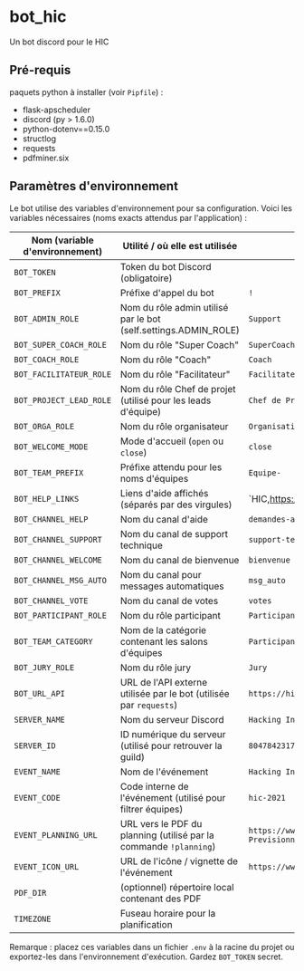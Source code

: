 # bot_hic

Un bot discord pour le HIC

## Pré-requis

paquets python à installer (voir `Pipfile`) :

- flask-apscheduler
- discord (py > 1.6.0)
- python-dotenv==0.15.0
- structlog
- requests
- pdfminer.six

## Paramètres d'environnement

Le bot utilise des variables d'environnement pour sa configuration. Voici les variables nécessaires (noms exacts attendus par l'application) :

| Nom (variable d'environnement) | Utilité / où elle est utilisée                                     | Par défaut                                                             |
|--------------------------------|--------------------------------------------------------------------|------------------------------------------------------------------------|
| `BOT_TOKEN`                    | Token du bot Discord (obligatoire)                                 |                                                                        |
| `BOT_PREFIX`                   | Préfixe d'appel du bot                                             | `!`                                                                    |
| `BOT_ADMIN_ROLE`               | Nom du rôle admin utilisé par le bot (self.settings.ADMIN_ROLE)    | `Support`                                                              |
| `BOT_SUPER_COACH_ROLE`         | Nom du rôle "Super Coach"                                          | `SuperCoach`                                                           |
| `BOT_COACH_ROLE`               | Nom du rôle "Coach"                                                | `Coach`                                                                |
| `BOT_FACILITATEUR_ROLE`        | Nom du rôle "Facilitateur"                                         | `Facilitateur`                                                         |
| `BOT_PROJECT_LEAD_ROLE`        | Nom du rôle Chef de projet (utilisé pour les leads d'équipe)       | `Chef de Projet`                                                       |
| `BOT_ORGA_ROLE`                | Nom du rôle organisateur                                           | `Organisation`                                                         |
| `BOT_WELCOME_MODE`             | Mode d'accueil (`open` ou `close`)                                 | `close`                                                                |
| `BOT_TEAM_PREFIX`              | Préfixe attendu pour les noms d'équipes                            | `Equipe-`                                                              |
| `BOT_HELP_LINKS`               | Liens d'aide affichés (séparés par des virgules)                   | `HIC,https://www.hackingindustry.camp,Le sparkboard,...                |
| `BOT_CHANNEL_HELP`             | Nom du canal d'aide                                                | `demandes-aide`                                                        |
| `BOT_CHANNEL_SUPPORT`          | Nom du canal de support technique                                  | `support-technique`                                                    |
| `BOT_CHANNEL_WELCOME`          | Nom du canal de bienvenue                                          | `bienvenue`                                                            |
| `BOT_CHANNEL_MSG_AUTO`         | Nom du canal pour messages automatiques                            | `msg_auto`                                                             |
| `BOT_CHANNEL_VOTE`             | Nom du canal de votes                                              | `votes`                                                                |
| `BOT_PARTICIPANT_ROLE`         | Nom du rôle participant                                            | `Participant`                                                          |
| `BOT_TEAM_CATEGORY`            | Nom de la catégorie contenant les salons d'équipes                 | `Participants`                                                         |
| `BOT_JURY_ROLE`                | Nom du rôle jury                                                   | `Jury`                                                                 |
| `BOT_URL_API`                  | URL de l'API externe utilisée par le bot (utilisée par `requests`) | `https://hic-manager-dev.osc-fr1.scalingo.io`                          |
| `SERVER_NAME`                  | Nom du serveur Discord                                             | `Hacking Industry Camp`                                                |
| `SERVER_ID`                    | ID numérique du serveur (utilisé pour retrouver la guild)          | `804784231732740106`                                                   |
| `EVENT_NAME`                   | Nom de l'événement                                                 | `Hacking Industry Camp`                                                |
| `EVENT_CODE`                   | Code interne de l'événement (utilisé pour filtrer équipes)         | `hic-2021`                                                             |
| `EVENT_PLANNING_URL`           | URL vers le PDF du planning (utilisé par la commande `!planning`)  | `https://www.hackingindustry.camp/HIC2022-Planning-Previsionnel.pdf`   |
| `EVENT_ICON_URL`               | URL de l'icône / vignette de l'événement                           | `https://www.hackingindustry.camp/images/logos/Logo_HIC_White.png`     |
| `PDF_DIR`                      | (optionnel) répertoire local contenant des PDF                     |                                                                        |
| `TIMEZONE`                     | Fuseau horaire pour la planification                               |                                                                        |

Remarque : placez ces variables dans un fichier `.env` à la racine du projet ou exportez-les dans l'environnement d'exécution. Gardez `BOT_TOKEN` secret.
